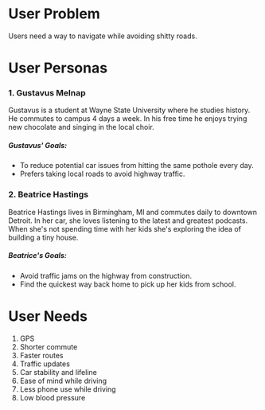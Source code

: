 # User Problem

Users need a way to navigate while avoiding shitty roads.

# User Personas

### 1. Gustavus Melnap

Gustavus is a student at Wayne State University where he studies history. He commutes to campus 4 days a week. In his free time he enjoys trying new chocolate and singing in the local choir.

##### Gustavus' Goals:

- To reduce potential car issues from hitting the same pothole every day.
- Prefers taking local roads to avoid highway traffic.

### 2. Beatrice Hastings

Beatrice Hastings lives in Birmingham, MI and commutes daily to downtown Detroit. In her car, she loves listening to the latest and greatest podcasts. When she's not spending time with her kids she's exploring the idea of building a tiny house.

##### Beatrice's Goals:

- Avoid traffic jams on the highway from construction.
- Find the quickest way back home to pick up her kids from school.

# User Needs

1. GPS
2. Shorter commute
3. Faster routes
4. Traffic updates
5. Car stability and lifeline
6. Ease of mind while driving
7. Less phone use while driving
8. Low blood pressure

<!--
2) Time
3) Voice to text commands
4) Reliable map system
5) Alternative routes
6) Traffic updates
7) Construction updates -->
